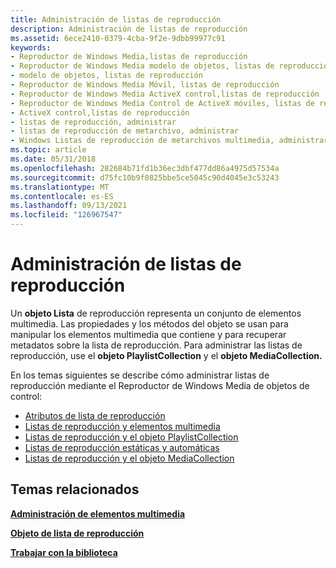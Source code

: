 ```yaml
---
title: Administración de listas de reproducción
description: Administración de listas de reproducción
ms.assetid: 6ece2410-0379-4cba-9f2e-9dbb99977c91
keywords:
- Reproductor de Windows Media,listas de reproducción
- Reproductor de Windows Media modelo de objetos, listas de reproducción
- modelo de objetos, listas de reproducción
- Reproductor de Windows Media Móvil, listas de reproducción
- Reproductor de Windows Media ActiveX control,listas de reproducción
- Reproductor de Windows Media Control de ActiveX móviles, listas de reproducción
- ActiveX control,listas de reproducción
- listas de reproducción, administrar
- listas de reproducción de metarchivo, administrar
- Windows Listas de reproducción de metarchivos multimedia, administrar
ms.topic: article
ms.date: 05/31/2018
ms.openlocfilehash: 282684b71fd1b36ec3dbf477dd86a4975d57534a
ms.sourcegitcommit: d75fc10b9f0825bbe5ce5045c90d4045e3c53243
ms.translationtype: MT
ms.contentlocale: es-ES
ms.lasthandoff: 09/13/2021
ms.locfileid: "126967547"
---
```

# <a name="managing-playlists"></a>Administración de listas de reproducción

Un **objeto Lista** de reproducción representa un conjunto de elementos multimedia. Las propiedades y los métodos del objeto se usan para manipular los elementos multimedia que contiene y para recuperar metadatos sobre la lista de reproducción. Para administrar las listas de reproducción, use el **objeto PlaylistCollection** y el **objeto MediaCollection.**

En los temas siguientes se describe cómo administrar listas de reproducción mediante el Reproductor de Windows Media de objetos de control:

-   [Atributos de lista de reproducción](playlist-attributes.md)
-   [Listas de reproducción y elementos multimedia](playlists-and-media-items.md)
-   [Listas de reproducción y el objeto PlaylistCollection](playlists-and-the-playlistcollection-object.md)
-   [Listas de reproducción estáticas y automáticas](static-and-auto-playlists.md)
-   [Listas de reproducción y el objeto MediaCollection](playlists-and-the-mediacollection-object.md)

## <a name="related-topics"></a>Temas relacionados

<dl> <dt>

[**Administración de elementos multimedia**](managing-media-items.md)
</dt> <dt>

[**Objeto de lista de reproducción**](playlist-object.md)
</dt> <dt>

[**Trabajar con la biblioteca**](working-with-the-library.md)
</dt> </dl>

 

 




